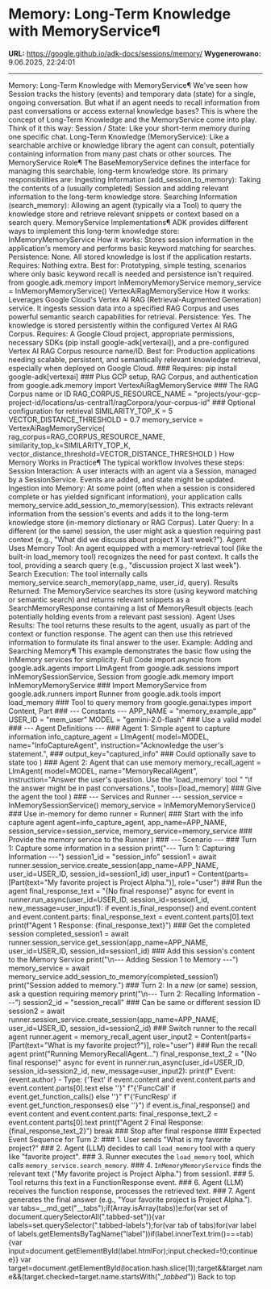 # Memory: Long-Term Knowledge with MemoryService¶

**URL:** https://google.github.io/adk-docs/sessions/memory/
**Wygenerowano:** 9.06.2025, 22:24:01

---

Memory: Long-Term Knowledge with MemoryService¶ We've seen how Session tracks the history (events) and temporary data (state) for a single, ongoing conversation. But what if an agent needs to recall information from past conversations or access external knowledge bases? This is where the concept of Long-Term Knowledge and the MemoryService come into play. Think of it this way: Session / State: Like your short-term memory during one specific chat. Long-Term Knowledge (MemoryService): Like a searchable archive or knowledge library the agent can consult, potentially containing information from many past chats or other sources. The MemoryService Role¶ The BaseMemoryService defines the interface for managing this searchable, long-term knowledge store. Its primary responsibilities are: Ingesting Information (add_session_to_memory): Taking the contents of a (usually completed) Session and adding relevant information to the long-term knowledge store. Searching Information (search_memory): Allowing an agent (typically via a Tool) to query the knowledge store and retrieve relevant snippets or context based on a search query. MemoryService Implementations¶ ADK provides different ways to implement this long-term knowledge store: InMemoryMemoryService How it works: Stores session information in the application's memory and performs basic keyword matching for searches. Persistence: None. All stored knowledge is lost if the application restarts. Requires: Nothing extra. Best for: Prototyping, simple testing, scenarios where only basic keyword recall is needed and persistence isn't required. from google.adk.memory import InMemoryMemoryService memory_service = InMemoryMemoryService() VertexAiRagMemoryService How it works: Leverages Google Cloud's Vertex AI RAG (Retrieval-Augmented Generation) service. It ingests session data into a specified RAG Corpus and uses powerful semantic search capabilities for retrieval. Persistence: Yes. The knowledge is stored persistently within the configured Vertex AI RAG Corpus. Requires: A Google Cloud project, appropriate permissions, necessary SDKs (pip install google-adk[vertexai]), and a pre-configured Vertex AI RAG Corpus resource name/ID. Best for: Production applications needing scalable, persistent, and semantically relevant knowledge retrieval, especially when deployed on Google Cloud. ### Requires: pip install google-adk[vertexai] ### Plus GCP setup, RAG Corpus, and authentication from google.adk.memory import VertexAiRagMemoryService ### The RAG Corpus name or ID RAG_CORPUS_RESOURCE_NAME = "projects/your-gcp-project-id/locations/us-central1/ragCorpora/your-corpus-id" ### Optional configuration for retrieval SIMILARITY_TOP_K = 5 VECTOR_DISTANCE_THRESHOLD = 0.7 memory_service = VertexAiRagMemoryService( rag_corpus=RAG_CORPUS_RESOURCE_NAME, similarity_top_k=SIMILARITY_TOP_K, vector_distance_threshold=VECTOR_DISTANCE_THRESHOLD ) How Memory Works in Practice¶ The typical workflow involves these steps: Session Interaction: A user interacts with an agent via a Session, managed by a SessionService. Events are added, and state might be updated. Ingestion into Memory: At some point (often when a session is considered complete or has yielded significant information), your application calls memory_service.add_session_to_memory(session). This extracts relevant information from the session's events and adds it to the long-term knowledge store (in-memory dictionary or RAG Corpus). Later Query: In a different (or the same) session, the user might ask a question requiring past context (e.g., "What did we discuss about project X last week?"). Agent Uses Memory Tool: An agent equipped with a memory-retrieval tool (like the built-in load_memory tool) recognizes the need for past context. It calls the tool, providing a search query (e.g., "discussion project X last week"). Search Execution: The tool internally calls memory_service.search_memory(app_name, user_id, query). Results Returned: The MemoryService searches its store (using keyword matching or semantic search) and returns relevant snippets as a SearchMemoryResponse containing a list of MemoryResult objects (each potentially holding events from a relevant past session). Agent Uses Results: The tool returns these results to the agent, usually as part of the context or function response. The agent can then use this retrieved information to formulate its final answer to the user. Example: Adding and Searching Memory¶ This example demonstrates the basic flow using the InMemory services for simplicity. Full Code import asyncio from google.adk.agents import LlmAgent from google.adk.sessions import InMemorySessionService, Session from google.adk.memory import InMemoryMemoryService ### Import MemoryService from google.adk.runners import Runner from google.adk.tools import load_memory ### Tool to query memory from google.genai.types import Content, Part ### --- Constants --- APP_NAME = "memory_example_app" USER_ID = "mem_user" MODEL = "gemini-2.0-flash" ### Use a valid model ### --- Agent Definitions --- ### Agent 1: Simple agent to capture information info_capture_agent = LlmAgent( model=MODEL, name="InfoCaptureAgent", instruction="Acknowledge the user's statement.", ### output_key="captured_info" ### Could optionally save to state too ) ### Agent 2: Agent that can use memory memory_recall_agent = LlmAgent( model=MODEL, name="MemoryRecallAgent", instruction="Answer the user's question. Use the 'load_memory' tool " "if the answer might be in past conversations.", tools=[load_memory] ### Give the agent the tool ) ### --- Services and Runner --- session_service = InMemorySessionService() memory_service = InMemoryMemoryService() ### Use in-memory for demo runner = Runner( ### Start with the info capture agent agent=info_capture_agent, app_name=APP_NAME, session_service=session_service, memory_service=memory_service ### Provide the memory service to the Runner ) ### --- Scenario --- ### Turn 1: Capture some information in a session print("--- Turn 1: Capturing Information ---") session1_id = "session_info" session1 = await runner.session_service.create_session(app_name=APP_NAME, user_id=USER_ID, session_id=session1_id) user_input1 = Content(parts=[Part(text="My favorite project is Project Alpha.")], role="user") ### Run the agent final_response_text = "(No final response)" async for event in runner.run_async(user_id=USER_ID, session_id=session1_id, new_message=user_input1): if event.is_final_response() and event.content and event.content.parts: final_response_text = event.content.parts[0].text print(f"Agent 1 Response: {final_response_text}") ### Get the completed session completed_session1 = await runner.session_service.get_session(app_name=APP_NAME, user_id=USER_ID, session_id=session1_id) ### Add this session's content to the Memory Service print("\n--- Adding Session 1 to Memory ---") memory_service = await memory_service.add_session_to_memory(completed_session1) print("Session added to memory.") ### Turn 2: In a *new* (or same) session, ask a question requiring memory print("\n--- Turn 2: Recalling Information ---") session2_id = "session_recall" ### Can be same or different session ID session2 = await runner.session_service.create_session(app_name=APP_NAME, user_id=USER_ID, session_id=session2_id) ### Switch runner to the recall agent runner.agent = memory_recall_agent user_input2 = Content(parts=[Part(text="What is my favorite project?")], role="user") ### Run the recall agent print("Running MemoryRecallAgent...") final_response_text_2 = "(No final response)" async for event in runner.run_async(user_id=USER_ID, session_id=session2_id, new_message=user_input2): print(f" Event: {event.author} - Type: {'Text' if event.content and event.content.parts and event.content.parts[0].text else ''}" f"{'FuncCall' if event.get_function_calls() else ''}" f"{'FuncResp' if event.get_function_responses() else ''}") if event.is_final_response() and event.content and event.content.parts: final_response_text_2 = event.content.parts[0].text print(f"Agent 2 Final Response: {final_response_text_2}") break ### Stop after final response ### Expected Event Sequence for Turn 2: ### 1. User sends "What is my favorite project?" ### 2. Agent (LLM) decides to call `load_memory` tool with a query like "favorite project". ### 3. Runner executes the `load_memory` tool, which calls `memory_service.search_memory`. ### 4. `InMemoryMemoryService` finds the relevant text ("My favorite project is Project Alpha.") from session1. ### 5. Tool returns this text in a FunctionResponse event. ### 6. Agent (LLM) receives the function response, processes the retrieved text. ### 7. Agent generates the final answer (e.g., "Your favorite project is Project Alpha."). var tabs=__md_get("__tabs");if(Array.isArray(tabs))e:for(var set of document.querySelectorAll(".tabbed-set")){var labels=set.querySelector(".tabbed-labels");for(var tab of tabs)for(var label of labels.getElementsByTagName("label"))if(label.innerText.trim()===tab){var input=document.getElementById(label.htmlFor);input.checked=!0;continue e}} var target=document.getElementById(location.hash.slice(1));target&&target.name&&(target.checked=target.name.startsWith("__tabbed_")) Back to top
